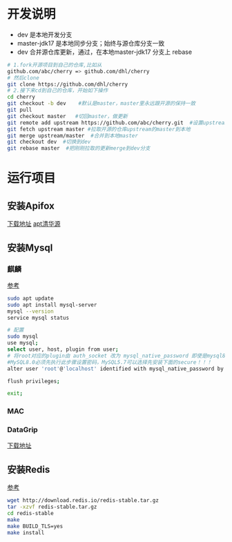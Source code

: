 # 开发说明
- dev 是本地开发分支
- master-jdk17 是本地同步分支；始终与源仓库分支一致
- dev 合并源仓库更新，通过，在本地master-jdk17 分支上 rebase

```bash
# 1.fork开源项目到自己的仓库,比如从
github.com/abc/cherry => github.com/dhl/cherry
# 然后clone 
git clone https://github.com/dhl/cherry
# 2.接下来cd到自己的仓库，开始如下操作
cd cherry
git checkout -b dev    #默认是master，master里永远跟开源的保持一致
git pull
git checkout master   #切回master，做更新
git remote add upstream https://github.com/abc/cherry.git  #设置upstream开源仓库.
git fetch upstream master #拉取开源的仓库upstream的master到本地
git merge upstream/master  #合并到本地master
git checkout dev  #切换到dev
git rebase master  #把刚刚拉取的更新merge到dev分支

```

# 运行项目

## 安装Apifox

[下载地址](https://apifox.com/?utm_source=baidu_pinzhuan&utm_medium=sem&utm_campaign=pinzhuan&utm_content=pinzhuan&utm_term=apifox)
[apt清华源](https://mirrors.tuna.tsinghua.edu.cn/help/ubuntu/)

## 安装Mysql

### 麒麟
[参考](https://blog.csdn.net/LogosTR_/article/details/125602116)

```bash
sudo apt update
sudo apt install mysql-server
mysql --version
service mysql status

# 配置
sudo mysql
use mysql;
select user, host, plugin from user;
# 将root对应的plugin由 auth_socket 改为 mysql_native_password 即使是mysql8.0也是，否则影响后续远程连接:
#MySQL8.0必须先执行此步骤设置密码，MySQL5.7可以选择先安装下面的secure！！！
alter user 'root'@'localhost' identified with mysql_native_password by 'root';

flush privileges;

exit;

```
### MAC

### DataGrip

[下载地址](https://www.jetbrains.com/datagrip/download/other.html)

## 安装Redis

[参考](https://redis.com.cn/linux-install-redis.html)

```bash
wget http://download.redis.io/redis-stable.tar.gz
tar -xzvf redis-stable.tar.gz
cd redis-stable
make
make BUILD_TLS=yes
make install
```
